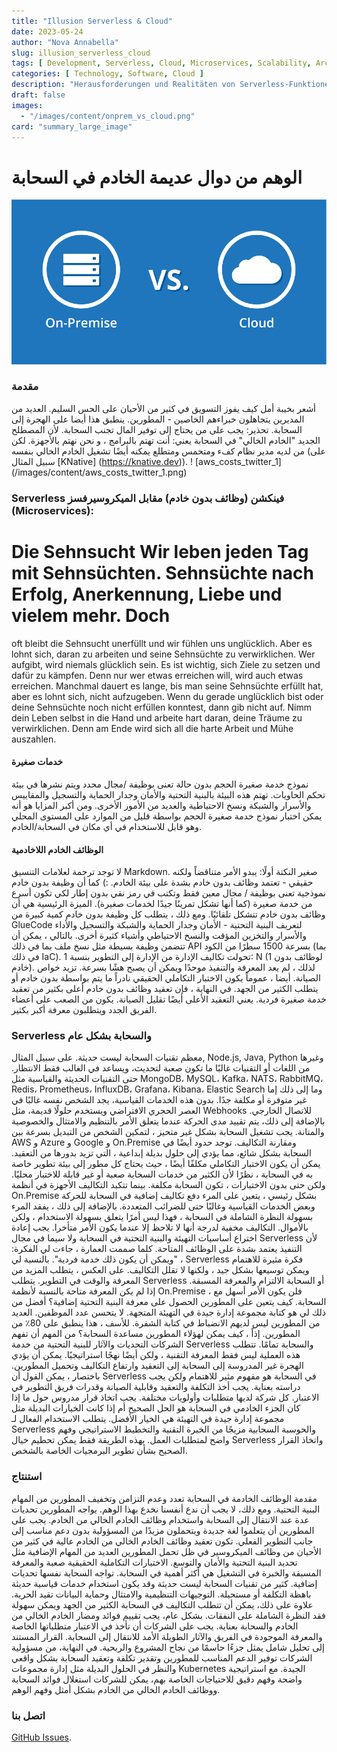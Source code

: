 ```yaml
---
title: "Illusion Serverless & Cloud"
date: 2023-05-24
author: "Nova Annabella"
slug: illusion_serverless_cloud
tags: [ Development, Serverless, Cloud, Microservices, Scalability, Architecture, Infrastructure ]
categories: [ Technology, Software, Cloud ]
description: "Herausforderungen und Realitäten von Serverless-Funktionen in der Cloud. Wertvolle Einblicke für Unternehmen, die eine Migration zur Cloud in Erwägung ziehen"
draft: false
images:
  - "/images/content/onprem_vs_cloud.png"
card: "summary_large_image"
---
```




# الوهم من دوال عديمة الخادم في السحابة

![aws_costs_twitter_1](/images/content/onprem_vs_cloud.png)

### مقدمة

أشعر بخيبة أمل كيف يفوز التسويق في كثير من الأحيان على الحس السليم. العديد من المديرين يتجاهلون خبراءهم الخاصين -
المطورين. ينطبق هذا أيضا على الهجرة إلى السحابة. تحذير: يجب على من يحتاج إلى توفير المال تجنب السحابة. لأن المصطلح
الجديد "الخادم الخالي" في السحابة يعني: أنت تهتم بالبرامج ، و نحن نهتم بالأجهزة. لكن من لديه مدير نظام كفء ومتحمس ومتطلع
يمكنه أيضًا تشغيل الخادم الخالي بنفسه (على سبيل المثال [KNative] (https://knative.dev)). ! [aws_costs_twitter_1]
(/images/content/aws_costs_twitter_1.png)

### Serverless فينكشن (وظائف بدون خادم) مقابل الميكروسيرفسز (Microservices):

# Die Sehnsucht Wir leben jeden Tag mit Sehnsüchten. Sehnsüchte nach Erfolg, Anerkennung, Liebe und vielem mehr. Doch
oft bleibt die Sehnsucht unerfüllt und wir fühlen uns unglücklich. Aber es lohnt sich, daran zu arbeiten und seine
Sehnsüchte zu verwirklichen. Wer aufgibt, wird niemals glücklich sein. Es ist wichtig, sich Ziele zu setzen und dafür
zu kämpfen. Denn nur wer etwas erreichen will, wird auch etwas erreichen. Manchmal dauert es lange, bis man seine
Sehnsüchte erfüllt hat, aber es lohnt sich, nicht aufzugeben. Wenn du gerade unglücklich bist oder deine Sehnsüchte
noch nicht erfüllen konntest, dann gib nicht auf. Nimm dein Leben selbst in die Hand und arbeite hart daran, deine
Träume zu verwirklichen. Denn am Ende wird sich all die harte Arbeit und Mühe auszahlen.

#### خدمات صغيرة

نموذج خدمة صغيرة الحجم بدون حالة تعنى بوظيفة /مجال محدد ويتم نشرها في بيئة تحكم الحاويات. تهتم هذه البيئة بالبنية
التحتية والأمان وجدار الحماية والتسجيل والمقاييس والأسرار والشبكة ونسخ الاحتياطية والعديد من الأمور الأخرى. ومن أكبر
المزايا هو أنه يمكن اختبار نموذج خدمة صغيرة الحجم بواسطة قليل من الموارد على المستوى المحلي وهو قابل للاستخدام في أي
مكان في السحابة/الخادم.

#### الوظائف الخادم اللاخادمية

لا توجد ترجمة لعلامات التنسيق Markdown. صغير النكتة أولًا: يبدو الأمر متناقضاً ولكنه حقيقي - تعتمد وظائف بدون خادم بشدة
على بيئة الخادم. :) كما أن وظيفة بدون خادم نموذجية تعنى بوظيفة / مجال معين فقط وتكتب في رمز نقي بدون إطار لكي تكون أسرع
من خدمة صغيرة (كما أنها تشكل تمرينًا جيدًا لخدمات صغيرة). الميزة الرئيسية هي أن وظائف بدون خادم تتشكل تلقائيًا. ومع ذلك
، يتطلب كل وظيفة بدون خادم كمية كبيرة من GlueCode لتعريف البنية التحتية - الأمان وجدار الحماية والشبكة والتسجيل والأداء
والأسرار والتخزين المؤقت والنسخ الاحتياطي وأشياء كثيرة أخرى. بالتالي ، يمكن أن تتضمن وظيفة بسيطة مثل نسخ ملف بما في ذلك
API بسرعة 1500 سطرًا من الكود (بما في ذلك IaC). تحولت تكاليف الإدارة من الإدارة إلى التطوير بنسبة 1: N (1 لوظائف بدون
خادم). لذلك ، لم يعد المعرفة والتنفيذ موحدًا ويمكن أن يصبح هشًا بسرعة. تزيد خواص الصيانة. أيضا ، عموماً يكون الاختبار
التكاملي الحقيقي نادراً ما يتم بواسطة بدون خادم أو يتطلب الكثير من الجهد. في النهاية ، فإن تعقيد وظائف بدون خادم أعلى
بكثير من تعقيد خدمة صغيرة فردية. يعني التعقيد الأعلى أيضًا تقليل الصيانة. يكون من الصعب على أعضاء الفريق الجدد ويتطلبون
معرفة أكبر بكثير.

### Serverless والسحابة بشكل عام

معظم تقنيات السحابة ليست حديثة. على سبيل المثال, Node.js, Java, Python وغيرها من اللغات أو التقنيات غالبًا ما تكون صعبة
لتحديث، ويساعد في الغالب فقط الانتظار. حتى التقنيات الحديثة والقياسية مثل MongoDB، MySQL، Kafka، NATS، RabbitMQ، Redis،
Prometheus، InfluxDB، Grafana، Kibana، Elastic Search وما إلى ذلك إما غير متوفرة أو مكلفة جدًا. بدون هذه الخدمات
القياسية، يجد الشخص نفسه غالبًا في العصر الحجري الافتراضي ويستخدم حلولًا قديمة، مثل Webhooks للاتصال الخارجي. بالإضافة
إلى ذلك، يتم تقييد مدى الحركة عندما يتعلق الأمر بالتنظيم والامتثال والخصوصية والمتانة. يجب تشغيل السحابة بشكل غير متحيز
، لتمكين الشخص من التبديل بسرعة بين AWS و Azure و Google و On.Premise ومقارنة التكاليف. توجد حدود أيضًا في السحابة بشكل
شائع، مما يؤدي إلى حلول بديلة إبداعية ، التي تزيد بدورها من التعقيد. يمكن أن يكون الاختبار التكاملي مكلفًا أيضًا ، حيث
يحتاج كل مطور إلى بيئة تطوير خاصة به في السحابة ، نظرًا لأن الكثير من خدمات السحابة صعبة أو غير قابلة للاختبار محليًا.
ولكن حتى بدون الاختبارات ، تكون السحابة مكلفة. بينما تتكبد التكاليف الأجهزة في أنظمة On.Premise بشكل رئيسي ، يتعين على
المرء دفع تكاليف إضافية في السحابة للحركة وبعض الخدمات القياسية وغالبًا حتى للضرائب المتعددة. بالإضافة إلى ذلك ، يفقد
المرء بسهولة النظرة الشاملة في السحابة ، فهذا ليس أمرًا يتعلق بسهولة الاستخدام ، ولكن بالأموال. التكاليف مخفية لدرجة
أنها لا تلاحظ إلا عندما يكون الأمر متأخرا. يجب إعادة اختراع أساسيات التهيئة والبنية التحتية في السحابة ولا سيما في مجال
Serverless لأن التنفيذ يعتمد بشدة على الوظائف المتاحة. كلما صممت العمارة ، جاءت لي الفكرة: "ويمكن أن يكون ذلك خدمة
فردية". بالنسبة لي ، Serverless فكرة مثيرة للاهتمام ويمكن توسيعها بشكل جيد ، ولكنها لا تقلل التكاليف. على العكس ، يتطلب
المزيد من المعرفة والوقت في التطوير. يتطلب Serverless أو السحابة الالتزام والمعرفة المسبقة. إذا لم يكن المعرفة متاحة
بالنسبة لأنظمة On.Premise ، فلن يكون الأمر أسهل مع السحابة. كيف يتعين على المطورين الحصول على معرفة البنية التحتية
إضافية؟ أفضل من ذلك لي هو كتابة مجموعة إدارة جيدة في التهيئة المتجهة. لا يتحسن عدد الموظفين. العديد من المطورين ليس
لديهم الانضباط في كتابة الشفرة. للأسف ، هذا ينطبق على 80٪ من المطورين. إذاً ، كيف يمكن لهؤلاء المطورين مساعدة السحابة؟
من المهم أن تفهم الشركات التحديات والآثار للبنية التحتية من خدمة Serverless والسحابة تمامًا. تتطلب هذه العملية ليس فقط
المعرفة التقنية ، ولكن أيضًا نهجًا استراتيجيًا. يمكن أن يؤدي الهجرة غير المدروسة إلى السحابة إلى التعقيد وارتفاع
التكاليف وتحميل المطورين. باختصار ، يمكن القول أن Serverless في السحابة هو مفهوم مثير للاهتمام ولكن يجب دراسته بعناية.
يجب أخذ التكلفة والتعقيد وقابلية الصيانة وقدرات فريق التطوير في الاعتبار. كل شركة لديها متطلبات وأولويات مختلفة. يجب
اتخاذ قرار مدروس حول ما إذا كان الجزء الخادمي في السحابة هو الحل الصحيح أم إذا كانت الخيارات البديلة مثل مجموعة إدارة
جيدة في التهيئة هي الخيار الأفضل. يتطلب الاستخدام الفعال لـ Serverless والحوسبة السحابية مزيجًا من الخبرة التقنية
والتخطيط الاستراتيجي وفهم واضح لمتطلبات العمل. بهذه الطريقة فقط يمكن تحطيم خيال Serverless واتخاذ القرار الصحيح بشأن
تطوير البرمجيات الخاصة بالشخص.

### استنتاج

مقدمة الوظائف الخادمة في السحابة تعدد وعدم التزامن وتخفيف المطورين من المهام البنية التحتية. ومع ذلك، لا يجب أن ندع
أنفسنا نخدع بهذا الوهم. يواجه المطورين تحديات عدة عند الانتقال إلى السحابة واستخدام وظائف الخادم الخالي من الخادم. يجب
على المطورين أن يتعلموا لغة جديدة ويتحملون مزيدًا من المسؤولية بدون دعم مناسب إلى جانب التطوير الفعلي. تكون تعقيد وظائف
الخادم الخالي من الخادم عالية في كثير من الأحيان من وظائف الميكروسير في ظل تحمل المطورين العديد من المهام الإضافية مثل
تحديد البنية التحتية والأمان والتوسع. الاختبارات التكاملية الحقيقية صعبة والمعرفة المسبقة والخبرة في التشغيل هي أكثر
أهمية في السحابة. تواجه السحابة نفسها تحديات إضافية. كثير من تقنيات السحابة ليست حديثة وقد يكون استخدام خدمات قياسية
حديثة باهظة التكلفة أو مستحيلة. التوجيهات التنظيمية والامتثال وحماية البيانات تقيد الحرية. علاوة على ذلك، يمكن أن تتطلب
التكاليف في السحابة الكثير من الجهد ويمكن سهولة فقد النظرة الشاملة على النفقات. بشكل عام، يجب تقييم فوائد ومضار الخادم
الخالي من الخادم والسحابة بعناية. يجب على الشركات أن تأخذ في الاعتبار متطلباتها الخاصة والمعرفة الموجودة في الفريق
والآثار الطويلة الأمد للانتقال إلى السحابة. القرار المستند إلى تحليل شامل يمثل جزءًا حاسمًا من نجاح المشروع والربحية.
في النهاية، من مسؤولية الشركات توفير الدعم المناسب للمطورين وتقدير تكلفة وتعقيد السحابة بشكل واقعي والنظر في الحلول
البديلة مثل إدارة مجموعات Kubernetes الجيدة. مع استراتيجية واضحة وفهم دقيق للاحتياجات الخاصة بهم، يمكن للشركات استغلال
فوائد السحابة ووظائف الخادم الخالي من الخادم بشكل أمثل وفهم الوهم.

### اتصل بنا

[GitHub Issues](https://github.com/NovaAnnabella/the_unspoken/issues/new/choose).

